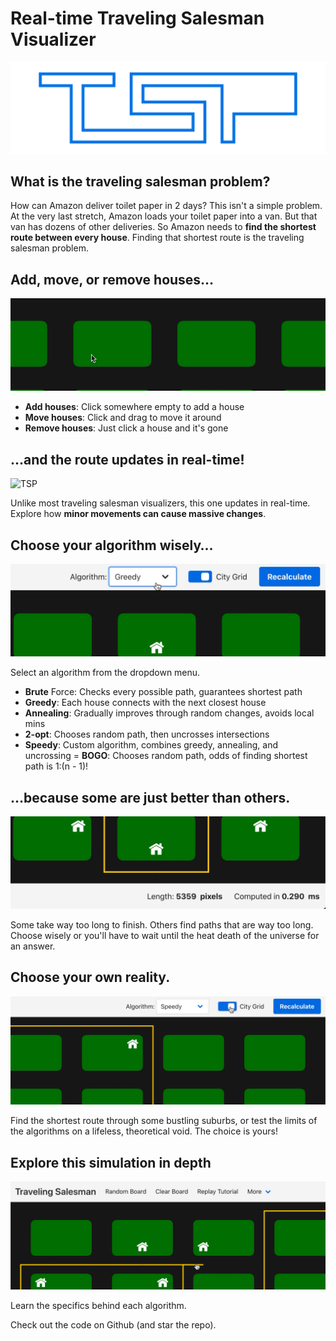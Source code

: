 # Real-time Traveling Salesman Visualizer

![TSP](./assets/logo/Logo.svg)

## What is the traveling salesman problem?

How can Amazon deliver toilet paper in 2 days? This isn't a simple problem. At the very last stretch, Amazon loads your toilet paper into a van. But that van has dozens of other deliveries. So Amazon needs to **find the shortest route between every house**. Finding that shortest route is the traveling salesman problem.

## Add, move, or remove houses…

![TSP](./assets/addHouses.gif)

- **Add houses**: Click somewhere empty to add a house
- **Move houses**: Click and drag to move it around
- **Remove houses**: Just click a house and it's gone

## …and the route updates in real-time!

![TSP](./assets/updateRealTime.gif)

Unlike most traveling salesman visualizers, this one updates in real-time. Explore how **minor movements can cause massive changes**.

## Choose your algorithm wisely…

![TSP](./assets/chooseAlgorithm.gif)

Select an algorithm from the dropdown menu.

- **Brute** Force: Checks every possible path, guarantees shortest path
- **Greedy**: Each house connects with the next closest house
- **Annealing**: Gradually improves through random changes, avoids local mins
- **2-opt**: Chooses random path, then uncrosses intersections
- **Speedy**: Custom algorithm, combines greedy, annealing, and uncrossing
= **BOGO**: Chooses random path, odds of finding shortest path is 1:(n - 1)!

## …because some are just better than others.

![TSP](./assets/algorithmComparison.gif)

Some take way too long to finish. Others find paths that are way too long. Choose wisely or you'll have to wait until the heat death of the universe for an answer.

## Choose your own reality.

![TSP](./assets/cityGrid.gif)

Find the shortest route through some bustling suburbs, or test the limits of the algorithms on a lifeless, theoretical void. The choice is yours!

## Explore this simulation in depth

![TSP](./assets/more.gif)

Learn the specifics behind each algorithm.

Check out the code on Github (and star the repo).
